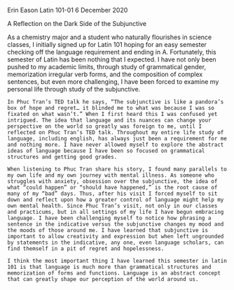 Erin Eason
Latin 101-01
6 December 2020

A Reflection on the Dark Side of the Subjunctive

As a chemistry major and a student who naturally flourishes in science classes, I initially signed up for Latin 101 hoping for an easy semester checking off the language requirement and ending in A. Fortunately, this semester of Latin has been nothing that I expected. I have not only been pushed to my academic limits, through study of grammatical gender, memorization irregular verb forms, and the composition of complex sentences, but even more challenging, I have been forced to examine my personal life through study of the subjunctive. 

	In Phuc Tran’s TED talk he says, “The subjunctive is like a pandora’s box of hope and regret… it blinded me to what was because I was so fixated on what wasn’t.” When I first heard this I was confused yet intrigued. The idea that language and its nuances can change your perspective on the world so greatly was foreign to me, until I reflected on Phuc Tran’s TED talk. Throughout my entire life study of language, including english, has always just been a requirement for me and nothing more. I have never allowed myself to explore the abstract ideas of language because I have been so focused on grammatical structures and getting good grades. 
	
	When listening to Phuc Tran share his story, I found many parallels to my own life and my own journey with mental illness. As someone who struggles with anxiety, obsession over the subjunctive, the idea of what “could happen” or “should have happened,” is the root cause of many of my “bad” days. Thus, after his visit I forced myself to sit down and reflect upon how a greater control of language might help my own mental health. Since Phuc Tran’s visit, not only in our classes and practicums, but in all settings of my life I have begun embracing language. I have been challenging myself to notice how phrasing a sentence in the indicative versus the subjunctive changes my mood and the moods of those around me. I have learned that subjunctive is important to allow creativity and expression but when left ungrounded by statements in the indicative, any one, even language scholars, can find themself in a pit of regret and hopelessness. 
	
	I think the most important thing I have learned this semester in latin 101 is that language is much more than grammatical structures and memorization of forms and functions. Language is an abstract concept that can greatly shape our perception of the world around us. 
